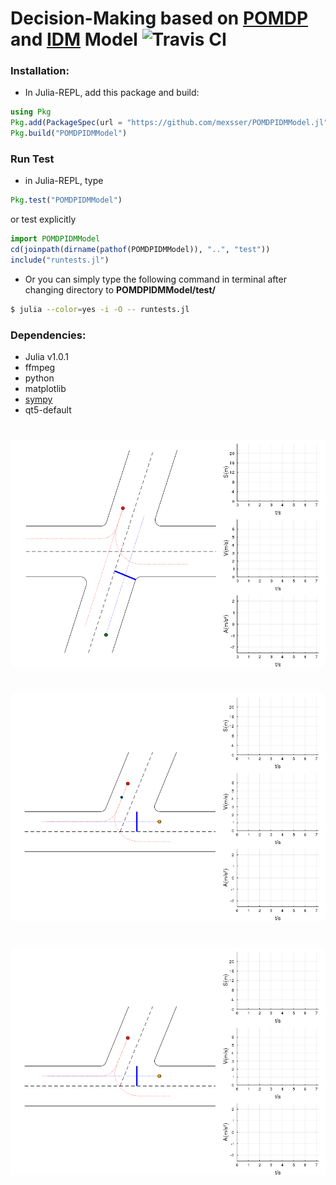 # Decision-Making based on [POMDP](https://en.wikipedia.org/wiki/Partially_observable_Markov_decision_process) and [IDM](https://en.wikipedia.org/wiki/Intelligent_driver_model) Model ![Travis CI](https://api.travis-ci.org/mexsser/POMDPIDMModel.jl.svg?branch=master)
### Installation:  
- In Julia-REPL, add this package and build:
```julia
using Pkg
Pkg.add(PackageSpec(url = "https://github.com/mexsser/POMDPIDMModel.jl"))
Pkg.build("POMDPIDMModel")
```
### Run Test
- in Julia-REPL, type
```julia
Pkg.test("POMDPIDMModel")
```
or test explicitly
```julia
import POMDPIDMModel
cd(joinpath(dirname(pathof(POMDPIDMModel)), "..", "test"))
include("runtests.jl")
```
- Or you can simply type the following command in terminal after changing directory to **POMDPIDMModel/test/**
```bash
$ julia --color=yes -i -O -- runtests.jl
```
### Dependencies:
- Julia v1.0.1  
- ffmpeg
- python
- matplotlib
- [sympy](https://github.com/sympy/sympy)
- qt5-default
#
![Crossroad](output/Crossroad.R1R3.Passive.gif)
#
![TJunction](output/TJunction.R1R3.Passive.gif)
#
![TJunction](output/TJunction.R1R2.Passive.gif)
